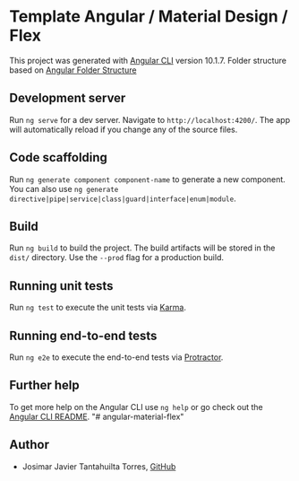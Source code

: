 # Template Angular / Material Design / Flex

This project was generated with [Angular CLI](https://github.com/angular/angular-cli) version 10.1.7.
Folder structure based on [Angular Folder Structure](https://angular-folder-structure.readthedocs.io/en/latest/)
## Development server

Run `ng serve` for a dev server. Navigate to `http://localhost:4200/`. The app will automatically reload if you change any of the source files.

## Code scaffolding

Run `ng generate component component-name` to generate a new component. You can also use `ng generate directive|pipe|service|class|guard|interface|enum|module`.

## Build

Run `ng build` to build the project. The build artifacts will be stored in the `dist/` directory. Use the `--prod` flag for a production build.

## Running unit tests

Run `ng test` to execute the unit tests via [Karma](https://karma-runner.github.io).

## Running end-to-end tests

Run `ng e2e` to execute the end-to-end tests via [Protractor](http://www.protractortest.org/).

## Further help

To get more help on the Angular CLI use `ng help` or go check out the [Angular CLI README](https://github.com/angular/angular-cli/blob/master/README.md).
"# angular-material-flex" 

## Author
* Josimar Javier Tantahuilta Torres, [GitHub](https://github.com/JosimarTT/angular-material-flex)